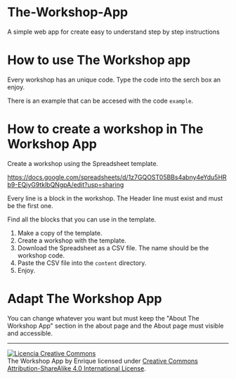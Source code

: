 # The-Workshop-App
A simple web app for create easy to understand step by step instructions

# How to use The Workshop app

Every workshop has an unique code. Type the code into the serch box an enjoy.

There is an example that can be accesed with the code ```example```.

# How to create a workshop in The Workshop App

Create a workshop using the Spreadsheet template.

https://docs.google.com/spreadsheets/d/1z7GQOST05BBs4abny4eYdu5HRb9-EQiyG9tklbQNgpA/edit?usp=sharing

Every line is a block in the workshop. The Header line must exist and must be the first one.

Find all the blocks that you can use in the template.

1. Make a copy of the template.
2. Create a workshop with the template.
3. Download the Spreadsheet as a CSV file. The name should be the workshop code.
4. Paste the CSV file into the ```content``` directory.
5. Enjoy.

# Adapt The Workshop App

You can change whatever you want but must keep the "About The Workshop App" section in the about page and the About page must visible and accessible.

***

<a rel="license" href="http://creativecommons.org/licenses/by-sa/4.0/"><img alt="Licencia Creative Commons" style="border-width:0" src="https://i.creativecommons.org/l/by-sa/4.0/88x31.png" /></a><br /><span xmlns:dct="http://purl.org/dc/terms/" property="dct:title">The Workshop App</span> by <span xmlns:cc="http://creativecommons.org/ns#" property="cc:attributionName">Enrique</span> licensed under <a rel="license" href="http://creativecommons.org/licenses/by-sa/4.0/">Creative Commons Attribution-ShareAlike 4.0 International License</a>.<br /><br />
